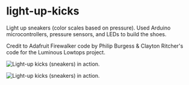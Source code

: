 # light-up-kicks
Light up sneakers (color scales based on pressure). Used Arduino microcontrollers, pressure sensors, and LEDs to build the shoes. 

Credit to Adafruit Firewalker code by Philip Burgess &amp; Clayton Ritcher's code for the Luminous Lowtops project.

![Light-up kicks (sneakers) in action.](http://www.naomitouchet.com/img/light-up-kicks-gif.gif)

![Light-up kicks (sneakers) in action.](http://www.naomitouchet.com/img/light-up-kicks.jpg)
